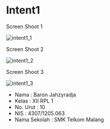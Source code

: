 # Intent1

Screen Shoot 1

![intent1_1](https://cloud.githubusercontent.com/assets/22133450/19218193/d7f0a288-8e1d-11e6-9665-eec5b6b84b5c.png)

Screen Shoot 2

![intent1_2](https://cloud.githubusercontent.com/assets/22133450/19218194/d83d3508-8e1d-11e6-937c-23d50319c4a8.png)

Screen Shoot 3

![intent1_3](https://cloud.githubusercontent.com/assets/22133450/19218195/d89b77da-8e1d-11e6-9942-c447b769d0d6.png)

- Nama : Baron Jahzyradja
- Kelas : XII RPL 1
- No. Urut : 10
- NIS : 4307/1205.063
- Nama Sekolah : SMK Telkom Malang
